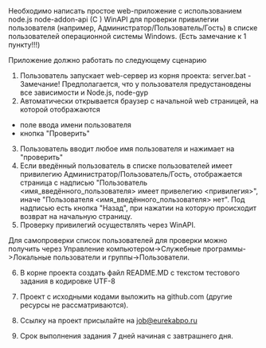 <meta charset="UTF-8">
Необходимо написать простое web-приложение с использованием node.js node-addon-api (C ) WinAPI для проверки привилегии пользователя (например, Администратор/Пользователь/Гость) в списке пользователей операционной системы Windows. (Есть замечание к 1 пункту!!!)

Приложение должно работать по следующему сценарию

1. Пользователь запускает web-сервер из корня проекта:
server.bat - Замечание! Предполагается, что у пользователя предустановдены все зависимости и Node.js, node-gyp
2. Автоматически открывается браузер с начальной web страницей, на которой отображаются
- поле ввода имени пользователя
- кнопка "Проверить"
3. Пользователь вводит любое имя пользователя и нажимает на "проверить"
4. Если введённый пользователь в списке пользователей имеет привилегию Администратор/Пользователь/Гость, отображается страница с надписью "Пользователь <имя_введённого_пользователя> имеет привелегию <привилегия>", иначе "Пользователя <имя_введённого_пользователя> нет". Под надписью есть кнопка "Назад", при нажатии на которую происходит возврат на начальную страницу.
5. Проверку привилегий осуществлять через WinAPI.

Для самопроверки список пользователей для проверки можно получить через Управление компьютером->Служебные программы->Локальные пользователи и группы->Пользователи.

6. В корне проекта создать файл README.MD с текстом тестового задания в кодировке UTF-8

7. Проект с исходными кодами выложить на github.com (другие ресурсы не рассматриваются).

8. Ссылку на проект присылайте на job@eurekabpo.ru

9. Срок выполнения задания 7 дней начиная с завтрашнего дня.
